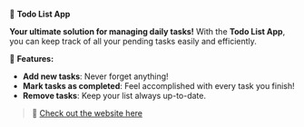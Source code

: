 🎯 **Todo List App**

**Your ultimate solution for managing daily tasks!** With the **Todo List App**, you can keep track of all your pending tasks easily and efficiently.

📝 **Features:**
- **Add new tasks**: Never forget anything!
- **Mark tasks as completed**: Feel accomplished with every task you finish!
- **Remove tasks**: Keep your list always up-to-date.

> 🔗 [Check out the website here](https://victoandrad.github.io/TodoList_App)
>>
